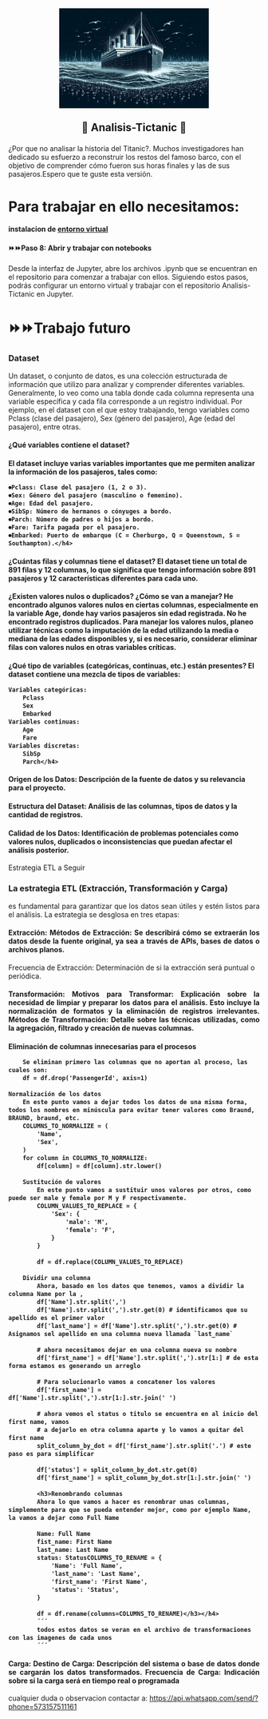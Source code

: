 <h2 align="center">
<img width=300px height=200px src=titanic.jpg>
  
:construction: Analisis-Tictanic :construction:
</h2>

¿Por que no analisar la historia del Titanic?. Muchos investigadores han dedicado su esfuerzo a reconstruir los restos del famoso barco, con el objetivo de comprender cómo fueron sus horas finales y las de sus pasajeros.Espero que te guste esta versión. 

<h1> Para trabajar en ello necesitamos:</h1>

<h4>instalacion de <a href="Instalacion.md">entorno virtual</a></h4>
<h4>⏩⏩Paso 8: Abrir y trabajar con notebooks</h4>
Desde la interfaz de Jupyter, abre los archivos .ipynb que se encuentran en el repositorio para comenzar a trabajar con ellos.
Siguiendo estos pasos, podrás configurar un entorno virtual y trabajar con el repositorio Analisis-Tictanic en Jupyter.

<h1>⏩⏩Trabajo futuro</div></h1>

<h3 align=justify>Dataset</h3>
Un dataset, o conjunto de datos, es una colección estructurada de información que utilizo para analizar y comprender diferentes variables. Generalmente, lo veo como una tabla donde cada columna representa una variable específica y cada fila corresponde a un registro individual. Por ejemplo, en el dataset con el que estoy trabajando, tengo variables como Pclass (clase del pasajero), Sex (género del pasajero), Age (edad del pasajero), entre otras.

<h4 align=justify>
<h4>¿Qué variables contiene el dataset?</h4>
<h4>El dataset incluye varias variables importantes que me permiten analizar la información de los pasajeros, tales como:

    ⏺Pclass: Clase del pasajero (1, 2 o 3).
    ⏺Sex: Género del pasajero (masculino o femenino).
    ⏺Age: Edad del pasajero.
    ⏺SibSp: Número de hermanos o cónyuges a bordo.
    ⏺Parch: Número de padres o hijos a bordo.
    ⏺Fare: Tarifa pagada por el pasajero.
    ⏺Embarked: Puerto de embarque (C = Cherburgo, Q = Queenstown, S = Southampton).</h4>
<h4>¿Cuántas filas y columnas tiene el dataset?
    El dataset tiene un total de 891 filas y 12 columnas, lo que significa que tengo información sobre 891 pasajeros y 12 características diferentes para cada uno.</h4>
<h4>¿Existen valores nulos o duplicados? ¿Cómo se van a manejar?
    He encontrado algunos valores nulos en ciertas columnas, especialmente en la variable Age, donde hay varios pasajeros sin edad registrada. No he encontrado registros duplicados. Para manejar los valores nulos, planeo utilizar técnicas como la imputación de la edad utilizando la media o mediana de las edades disponibles y, si es necesario, considerar eliminar filas con valores nulos en otras variables críticas.</h4>
<h4>¿Qué tipo de variables (categóricas, continuas, etc.) están presentes?
    El dataset contiene una mezcla de tipos de variables:
    
    Variables categóricas:
        Pclass
        Sex
        Embarked
    Variables continuas:
        Age
        Fare
    Variables discretas:
        SibSp
        Parch</h4>
<h4>Origen de los Datos: Descripción de la fuente de datos y su relevancia para el proyecto.</h4>
<h4>Estructura del Dataset: Análisis de las columnas, tipos de datos y la cantidad de registros.</h4>
<h4>Calidad de los Datos: Identificación de problemas potenciales como valores nulos, duplicados o inconsistencias que puedan afectar el análisis posterior.</h4>
Estrategia ETL a Seguir
<h3>La estrategia ETL (Extracción, Transformación y Carga) </h3>
<p align=justify> es fundamental para garantizar que los datos sean útiles y estén listos para el análisis. La estrategia se desglosa en tres etapas:
<h4 align=justify>Extracción:
Métodos de Extracción: Se describirá cómo se extraerán los datos desde la fuente original, ya sea a través de APIs, bases de datos o archivos planos.</h4>
Frecuencia de Extracción: Determinación de si la extracción será puntual o periódica.
<h4 align=justify>Transformación:
Motivos para Transformar: Explicación sobre la necesidad de limpiar y preparar los datos para el análisis. Esto incluye la normalización de formatos y la eliminación de registros irrelevantes.
Métodos de Transformación: Detalle sobre las técnicas utilizadas, como la agregación, filtrado y creación de nuevas columnas.</h4>
<h4>Eliminación de columnas innecesarias para el procesos

        Se eliminan primero las columnas que no aportan al proceso, las cuales son:
        df = df.drop('PassengerId', axis=1)

    Normalización de los datos
        En este punto vamos a dejar todos los datos de una misma forma, todos los nombres en minúscula para evitar tener valores como Braund, BRAUND, braund, etc.
        COLUMNS_TO_NORMALIZE = (
            'Name',
            'Sex',
        )
        for column in COLUMNS_TO_NORMALIZE:
            df[column] = df[column].str.lower()

        Sustitución de valores
            En este punto vamos a sustituir unos valores por otros, como puede ser male y female por M y F respectivamente.
            COLUMN_VALUES_TO_REPLACE = {
                'Sex': {
                    'male': 'M',
                    'female': 'F',
                }
            }
            
            df = df.replace(COLUMN_VALUES_TO_REPLACE)

        Dividir una columna
            Ahora, basado en los datos que tenemos, vamos a dividir la columna Name por la ,
            df['Name'].str.split(',')
            df['Name'].str.split(',').str.get(0) # identificamos que su apellido es el primer valor
            df['last_name'] = df['Name'].str.split(',').str.get(0) # Asignamos sel apellido en una columna nueva llamada `last_name`

            # ahora necesitamos dejar en una columna nueva su nombre
            df['first_name'] = df['Name'].str.split(',').str[1:] # de esta forma estamos es generando un arreglo
            
            # Para solucionarlo vamos a concatener los valores
            df['first_name'] = df['Name'].str.split(',').str[1:].str.join(' ')
            
            # ahora vemos el status o titulo se encuentra en al inicio del first name, vamos
            # a dejarlo en otra columna aparte y lo vamos a quitar del first name
            split_column_by_dot = df['first_name'].str.split('.') # este paso es para simplificar
            
            df['status'] = split_column_by_dot.str.get(0)
            df['first_name'] = split_column_by_dot.str[1:].str.join(' ')
            
            <h3>Renombrando columnas
            Ahora lo que vamos a hacer es renombrar unas columnas, simplemente para que se pueda entender mejor, como por ejemplo Name, la vamos a dejar como Full Name
            
            Name: Full Name
            fist_name: First Name
            last_name: Last Name
            status: StatusCOLUMNS_TO_RENAME = {
                'Name': 'Full Name',
                'last_name': 'Last Name',
                'first_name': 'First Name',
                'status': 'Status',
            }
            
            df = df.rename(columns=COLUMNS_TO_RENAME)</h3></h4>
            ´´´
            todos estos datos se veran en el archivo de transformaciones con las imagenes de cada unos
            ´´´

<h4 align=justify>Carga:
Destino de Carga: Descripción del sistema o base de datos donde se cargarán los datos transformados.
Frecuencia de Carga: Indicación sobre si la carga será en tiempo real o programada</h4>


cualquier duda o observacion contactar a: https://api.whatsapp.com/send/?phone=573157511161
